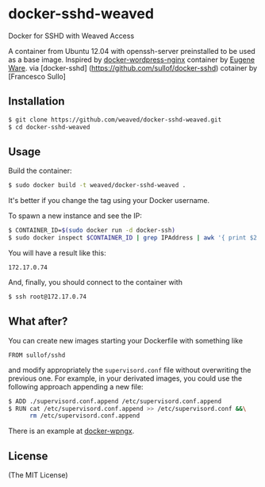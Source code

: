 # docker-sshd-weaved
Docker for SSHD with Weaved Access

A container from Ubuntu 12.04 with openssh-server preinstalled to be used as a base image.
Inspired by [docker-wordpress-nginx](https://github.com/eugeneware/docker-wordpress-nginx) container by [Eugene Ware](http://eugeneware.com).
via [docker-sshd] (https://github.com/sullof/docker-sshd) cotainer by [Francesco Sullo]

## Installation

```bash
$ git clone https://github.com/weaved/docker-sshd-weaved.git
$ cd docker-sshd-weaved
```

## Usage

Build the container:
```bash
$ sudo docker build -t weaved/docker-sshd-weaved .
```
It's better if you change the tag using your Docker username.

To spawn a new instance and see the IP:

```bash
$ CONTAINER_ID=$(sudo docker run -d docker-ssh)
$ sudo docker inspect $CONTAINER_ID | grep IPAddress | awk '{ print $2 }' | tr -d ',"'
```
You will have a result like this:
```
172.17.0.74
```
And, finally, you should connect to the container with 
```bash
$ ssh root@172.17.0.74
```

## What after?

You can create new images starting your Dockerfile with something like
```
FROM sullof/sshd
```
and modify appropriately the ```supervisord.conf``` file without overwriting the previous one. For example, in your derivated images, you 
could use the following approach appending a new file:
```bash
$ ADD ./supervisord.conf.append /etc/supervisord.conf.append
$ RUN cat /etc/supervisord.conf.append >> /etc/supervisord.conf &&\
      rm /etc/supervisord.conf.append
```
There is an example at [docker-wpngx](https://github.com/sullof/docker-wpngx).

## License 

(The MIT License)
